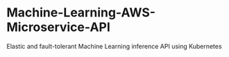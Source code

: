 # Machine-Learning-AWS-Microservice-API
Elastic and fault-tolerant Machine Learning inference API using Kubernetes
